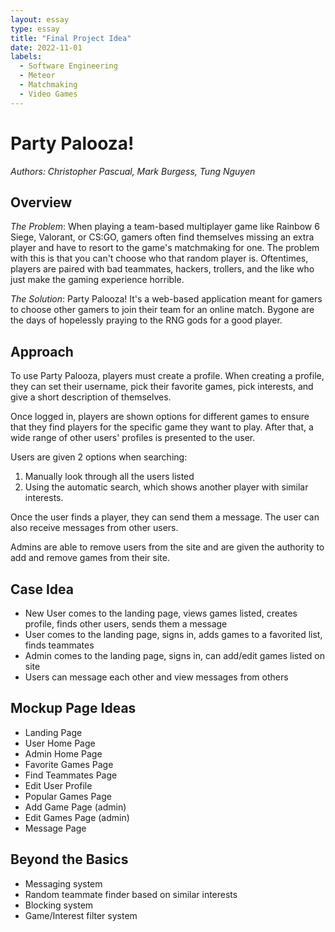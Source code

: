 ```yaml
---
layout: essay
type: essay
title: "Final Project Idea"
date: 2022-11-01
labels:
  - Software Engineering
  - Meteor
  - Matchmaking
  - Video Games
---
```

# Party Palooza!
*Authors: Christopher Pascual, Mark Burgess, Tung Nguyen*
<br />
## Overview
*The Problem*: When playing a team-based multiplayer game like Rainbow 6 Siege, Valorant, or CS:GO, gamers often find themselves missing an extra player and have to resort to the game's matchmaking for one. The problem with this is that you can't choose who that random player is. Oftentimes, players are paired with bad teammates, hackers, trollers, and the like who just make the gaming experience horrible.

*The Solution*: Party Palooza! It's a web-based application meant for gamers to choose other gamers to join their team for an online match. Bygone are the days of hopelessly praying to the RNG gods for a good player.

## Approach
To use Party Palooza, players must create a profile. When creating a profile, they can set their username, pick their favorite games, pick interests, and give a short description of themselves.

Once logged in, players are shown options for different games to ensure that they find players for the specific game they want to play. After that, a wide range of other users' profiles is presented to the user.

Users are given 2 options when searching:
1) Manually look through all the users listed
2) Using the automatic search, which shows another player with similar interests.

Once the user finds a player, they can send them a message. The user can also receive messages from other users.

Admins are able to remove users from the site and are given the authority to add and remove games from their site.

## Case Idea
- New User comes to the landing page, views games listed, creates profile, finds other users, sends them a message
- User comes to the landing page, signs in, adds games to a favorited list, finds teammates
- Admin comes to the landing page, signs in, can add/edit games listed on site
- Users can message each other and view messages from others

## Mockup Page Ideas
- Landing Page
- User Home Page
- Admin Home Page
- Favorite Games Page
- Find Teammates Page
- Edit User Profile
- Popular Games Page
- Add Game Page (admin)
- Edit Games Page (admin)
- Message Page

## Beyond the Basics
- Messaging system
- Random teammate finder based on similar interests
- Blocking system
- Game/Interest filter system
